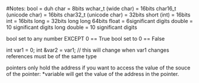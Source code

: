 #Notes:
bool = duh
char = 8bits
wchar_t (wide char) = 16bits
char16_t (unicode char) = 16bits
char32_t (unicode char) = 32bits
short (int) = 16bits
int = 16bits
long = 32bits
long long 64bits
float = 6significant digits
double = 10 significant digits
long double = 10 significant digits

bool set to any number EXCEPT 0 == True
bool set to 0 == False

int var1 = 0;
int &var2 = var1; // this will change when var1 changes
references must be of the same type

pointers only hold the address
if you want to access the value of the souce of the pointer:
*variable will get the value of the address in the pointer.